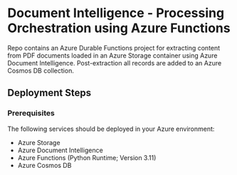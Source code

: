 # Document Intelligence - Processing Orchestration using Azure Functions

Repo contains an Azure Durable Functions project for extracting content from PDF documents loaded in an Azure Storage container using Azure Document Intelligence. Post-extraction all records are added to an Azure Cosmos DB collection.

## Deployment Steps

### Prerequisites
The following services should be deployed in your Azure environment:
- Azure Storage
- Azure Document Intelligence
- Azure Functions (Python Runtime; Version 3.11)
- Azure Cosmos DB
